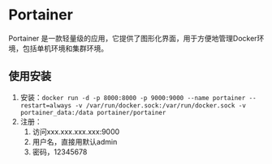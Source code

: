 # Portainer
Portainer 是一款轻量级的应用，它提供了图形化界面，用于方便地管理Docker环境，包括单机环境和集群环境。

## 使用安装
1. 安装：`docker run -d -p 8000:8000 -p 9000:9000 --name portainer --restart=always -v /var/run/docker.sock:/var/run/docker.sock -v portainer_data:/data portainer/portainer`
2. 注册：
   1. 访问xxx.xxx.xxx.xxx:9000
   2. 用户名，直接用默认admin
   3. 密码，12345678